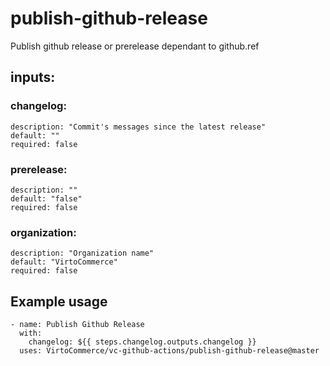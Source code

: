 # publish-github-release
Publish github release or prerelease dependant to github.ref
## inputs:
### changelog:
    description: "Commit's messages since the latest release"
    default: ""
    required: false
### prerelease:
    description: ""
    default: "false"
    required: false
### organization:
    description: "Organization name"
    default: "VirtoCommerce"
    required: false

## Example usage
```
- name: Publish Github Release
  with:
    changelog: ${{ steps.changelog.outputs.changelog }}
  uses: VirtoCommerce/vc-github-actions/publish-github-release@master
```
